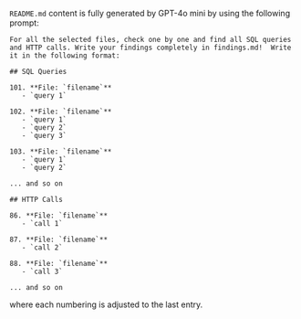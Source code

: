`README.md` content is fully generated by GPT-4o mini by using the following prompt:

```
For all the selected files, check one by one and find all SQL queries and HTTP calls. Write your findings completely in findings.md!  Write it in the following format:  

## SQL Queries

101. **File: `filename`**
   - `query 1`

102. **File: `filename`**
   - `query 1`
   - `query 2`
   - `query 3`

103. **File: `filename`**
   - `query 1`
   - `query 2`

... and so on

## HTTP Calls

86. **File: `filename`**
   - `call 1`

87. **File: `filename`**
   - `call 2`

88. **File: `filename`**
   - `call 3`

... and so on
```

where each numbering is adjusted to the last entry.
